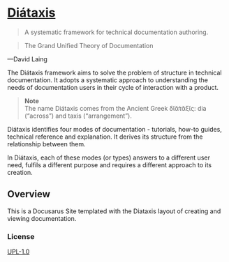 # [Diátaxis](https://diataxis.fr/)

> A systematic framework for technical documentation authoring.

> The Grand Unified Theory of Documentation

—David Laing

The Diátaxis framework aims to solve the problem of structure in technical documentation. It adopts
a systematic approach to understanding the needs of documentation users in their cycle of
interaction with a product.

> **Note** <br /> The name Diátaxis comes from the Ancient Greek δῐᾰ́τᾰξῐς: dia (“across”) and taxis
> (“arrangement”).

Diátaxis identifies four modes of documentation - tutorials, how-to guides, technical reference and
explanation. It derives its structure from the relationship between them.

In Diátaxis, each of these modes (or types) answers to a different user need, fulfils a different
purpose and requires a different approach to its creation.

## Overview

This is a Docusarus Site templated with the Diataxis layout of creating and viewing documentation.

### License

[UPL-1.0](LICENSE.txt)
